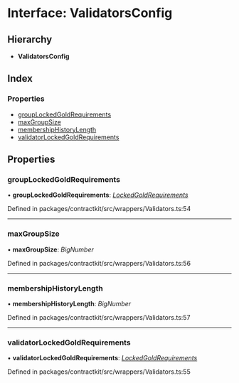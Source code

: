 # Interface: ValidatorsConfig

## Hierarchy

* **ValidatorsConfig**

## Index

### Properties

* [groupLockedGoldRequirements](_wrappers_validators_.validatorsconfig.md#grouplockedgoldrequirements)
* [maxGroupSize](_wrappers_validators_.validatorsconfig.md#maxgroupsize)
* [membershipHistoryLength](_wrappers_validators_.validatorsconfig.md#membershiphistorylength)
* [validatorLockedGoldRequirements](_wrappers_validators_.validatorsconfig.md#validatorlockedgoldrequirements)

## Properties

###  groupLockedGoldRequirements

• **groupLockedGoldRequirements**: *[LockedGoldRequirements](_wrappers_validators_.lockedgoldrequirements.md)*

Defined in packages/contractkit/src/wrappers/Validators.ts:54

___

###  maxGroupSize

• **maxGroupSize**: *BigNumber*

Defined in packages/contractkit/src/wrappers/Validators.ts:56

___

###  membershipHistoryLength

• **membershipHistoryLength**: *BigNumber*

Defined in packages/contractkit/src/wrappers/Validators.ts:57

___

###  validatorLockedGoldRequirements

• **validatorLockedGoldRequirements**: *[LockedGoldRequirements](_wrappers_validators_.lockedgoldrequirements.md)*

Defined in packages/contractkit/src/wrappers/Validators.ts:55
